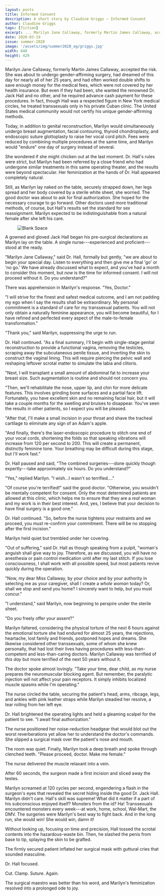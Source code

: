 ```yaml
---
layout: posts
title: Informed Consent
description: A short story by Claudine Griggs – Informed Consent
author: Claudine Griggs
tags: [fiction]
excerpt: ... Marilyn Jane Callaway, formerly Martin James Callaway, accepted the risk ...
date: 2020-03-19
issue: summer-2020
image: '/assets/img/summer2020_og/griggs.jpg'
width: 640
height: 429
---
```



Marilyn Jane Callaway, formerly Martin James Callaway, accepted the
risk. She was about to undergo gender-affirming surgery, had dreamed of
this day for nearly all of her 25 years, and had often worked double
shifts to save enough money for the medical fees, which were not covered
by her health insurance. But even if they had been, she wanted the
renowned Dr. Jack Hall and no other, and he required advance cash
payment for these procedures. In fact, though Hall was a respected
figure in New York medical circles, he treated transsexuals only in his
private Cuban clinic. The United States medical community would not
certify his unique gender-affirming methods.

Today, in addition to genital reconstruction, Marilyn would
simultaneously undergo breast augmentation, facial contouring, thyroid
chondroplasty, and endoscopic suture glottoplasty to raise her vocal
cord pitch. Fees were reduced by combining multiple procedures at the
same time, and Marilyn would "endure" one day of surgery instead of
several.

She wondered if she might chicken out at the last moment. Dr. Hall's
rules were strict, but Marilyn had been referred by a close friend who
had undergone similar treatments in this same operating theater, and the
results were beyond spectacular. Her feminization at the hands of Dr.
Hall appeared completely natural.

Still, as Marilyn lay naked on the table, securely strapped down, her
legs spread and her body covered by a sterile white sheet, she worried.
The good doctor was about to ask for final authorization. She hoped for
the necessary courage to go forward. Other doctors used more traditional
methods, of course, but Hall's results set the standard for sex
reassignment. Marilyn expected to be indistinguishable from a natural
female after she left his care.

<figure class="my-4 py-3 ">
  <img src="{{ '/assets/img/dinkus.png' | prepend: site.baseurl }}" class="d-block mx-auto" alt="Blank Space" style="max-height:15px;" />
</figure>

A gowned and gloved Jack Hall began his pre-surgical declarations as
Marilyn lay on the table. A single nurse---experienced and
proficient---stood at the ready.

"Marilyn Jane Callaway," said Dr. Hall, formally but gently, "we are
about to begin your special day. Listen to everything and then give me a
final 'go' or 'no go.' We have already discussed what to expect, and
you've had a month to consider this moment, but *now* is the time for
informed consent. I will not proceed without it. Do you understand?"

There was apprehension in Marilyn's response. "Yes, Doctor."

"I will strive for the finest and safest medical outcome, and I am not
padding my ego when I say the results shall be extraordinary. My
personal commitment is a standard of care for my transsexual patients.
You will not only obtain a naturally feminine appearance, you will
become beautiful, for I have refined and perfected every aspect of the
male-to-female transformation."

"Thank you," said Marilyn, suppressing the urge to run.

Dr. Hall continued. "As a final summary, I'll begin with single-stage
genital reconstruction to provide a functional vagina, removing the
testicles, scraping away the subcutaneous penile tissue, and inverting
the skin to construct the vaginal lining. This will require piercing the
pelvic wall and reshaping leftover scrotal matter to simulate the labia
and clitoris.

"Next, I will transplant a small amount of abdominal fat to increase
your breast size. Such augmentation is routine and should not concern
you.

"Then, we'll rehabilitate the nose, upper lip, and chin for more
delicate features. This involves grinding bone surfaces and a partial
face lift. Fortunately, you have excellent skin and no remaining facial
hair, but it will take a couple months for the swelling and bruises to
disappear. You've seen the results in other patients, so I expect you
will be pleased.

"After that, I'll make a small incision in your throat and shave the
tracheal cartilage to eliminate any sign of an Adam's apple.

"And finally, there's the laser-endoscopic procedure to stitch one end
of your vocal cords, shortening the folds so that speaking vibrations
will increase from 120 per second to 200. This will create a permanent,
distinctly feminine tone. Your breathing may be difficult during this
stage, but I'll work fast."

Dr. Hall paused and said, "The combined surgeries---done quickly though
expertly---take approximately six hours. Do you understand?"

"Yes," replied Marilyn. "I wish...I wasn't so terrified...."

"Of course you're terrified!" said the good doctor. "Otherwise, you
wouldn't be mentally competent for consent. Only the most determined
patients are allowed at this clinic, which helps me to ensure that they
are a *real* woman and my work is in their best interest. And, yes, I
believe that your decision to have final surgery is a good one."

Dr. Hall continued. "So, before the nurse tightens your restraints and
we proceed, you must re-confirm your commitment. There will be no
stopping after the first incision."

Marilyn held quiet but trembled under her covering.

"Out of suffering," said Dr. Hall as though speaking from a pulpit,
"woman's anguish shall give way to joy. Therefore, as we discussed, you
will have no anesthesia or pain control medication until after my last
stitch. If you lose consciousness, I shall work with all possible speed,
but most patients revive quickly during the operation.

"Now, my dear Miss Callaway, by your choice and by your authority in
selecting me as your caregiver, shall I create a *whole woman* today?
Or, shall we stop and send you home? I sincerely want to help, but you
must concur."

"I understand," said Marilyn, now beginning to perspire under the
sterile sheet.

"Do you freely offer your assent?"

Marilyn faltered, considering the physical torture of the next 6 hours
against the emotional torture she had endured for almost 25 years, the
rejections, heartache, lost family and friends, postponed hopes and
dreams. She likewise considered other transsexuals, some of whom she
knew personally, that had lost their lives having procedures with
less-than-competent and less-than-caring doctors. Marilyn Callaway was
terrified of *this day* but more terrified of the next 50 years without
it.

The doctor spoke almost lovingly. "Take your time, dear child, as my
nurse prepares the neuromuscular blocking agent. But remember, the
paralytic injection will not affect your pain receptors. It simply
inhibits localized muscle spasms while I'm operating."

The nurse circled the table, securing the patient's head, arms, ribcage,
legs, and ankles with pink leather straps while Marilyn steadied her
resolve, a tear rolling from her left eye.

Dr. Hall brightened the operating lights and held a gleaming scalpel for
the patient to see. "I await final authorization."

The nurse positioned her noise-reduction headgear that would blot out
the worst reverberations yet allow her to understand the doctor's
commands. She slipped a surgical mask over the patient's nose and mouth.

The room was quiet. Finally, Marilyn took a deep breath and spoke
through clenched teeth. "Please proceed, doctor. Make me female."

The nurse delivered the muscle relaxant into a vein.

After 60 seconds, the surgeon made a first incision and sliced away the
testes.

Marilyn screamed at 120 cycles per second, engendering a flash in the
surgeon's eyes that revealed the secret hiding inside the good Dr. Jack
Hall. Marilyn didn't care. Hall's skill was supreme! What did it matter
if a part of his subconscious enjoyed itself? Monsters from the id? Ha!
Transsexuals encountered monsters every week---at work, home, school,
Wal-Mart, the DMV. The surgeries were Marilyn's best way to fight back.
And in the long run, she would win! She would win, damn it!

Without looking up, focusing on time and precision, Hall tossed the
scrotal contents into the hazardous-waste bin. Then, he slashed the
penis from base to tip, splaying the skin to be grafted.

The firmly secured patient inflated her surgical mask with guttural
cries that sounded masculine.

Dr. Hall focused.

Cut. Clamp. Suture. Again.

The surgical maestro was better than his word, and Marilyn's
feminization resolved into a prolonged ode to joy.
